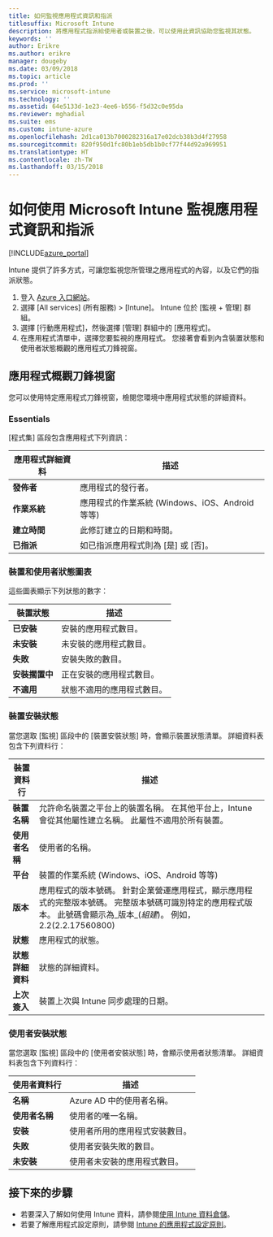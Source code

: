 ```yaml
---
title: 如何監視應用程式資訊和指派
titlesuffix: Microsoft Intune
description: 將應用程式指派給使用者或裝置之後，可以使用此資訊協助您監視其狀態。
keywords: ''
author: Erikre
ms.author: erikre
manager: dougeby
ms.date: 03/09/2018
ms.topic: article
ms.prod: ''
ms.service: microsoft-intune
ms.technology: ''
ms.assetid: 64e5133d-1e23-4ee6-b556-f5d32c0e95da
ms.reviewer: mghadial
ms.suite: ems
ms.custom: intune-azure
ms.openlocfilehash: 2d1ca013b7000282316a17e02dcb38b3d4f27958
ms.sourcegitcommit: 820f950d1fc80b1eb5db1b0cf77f44d92a969951
ms.translationtype: HT
ms.contentlocale: zh-TW
ms.lasthandoff: 03/15/2018
---
```

# <a name="how-to-monitor-app-information-and-assignments-with-microsoft-intune"></a>如何使用 Microsoft Intune 監視應用程式資訊和指派

[!INCLUDE[azure_portal](./includes/azure_portal.md)]

Intune 提供了許多方式，可讓您監視您所管理之應用程式的內容，以及它們的指派狀態。

1. 登入 [Azure 入口網站](https://portal.azure.com)。
2. 選擇 [All services] (所有服務) > [Intune]。 Intune 位於 [監視 + 管理] 群組。
3. 選擇 [行動應用程式]，然後選擇 [管理] 群組中的 [應用程式]。
5. 在應用程式清單中，選擇您要監視的應用程式。 您接著會看到內含裝置狀態和使用者狀態概觀的應用程式刀鋒視窗。

## <a name="app-overview-blade"></a>應用程式概觀刀鋒視窗

您可以使用特定應用程式刀鋒視窗，檢閱您環境中應用程式狀態的詳細資料。

### <a name="essentials"></a>Essentials
[程式集] 區段包含應用程式下列資訊：

 | **應用程式詳細資料**            | **描述**                                                      |
|------------------------|------------------------------------------------------------------|
| **發佈者**          | 應用程式的發行者。                                            |
| **作業系統**   | 應用程式的作業系統 (Windows、iOS、Android 等等) |
| **建立時間**             | 此修訂建立的日期和時間。                         |
| **已指派**           | 如已指派應用程式則為 [是] 或 [否]。                  |

### <a name="device-and-user-status-graphs"></a>裝置和使用者狀態圖表
這些圖表顯示下列狀態的數字：

| **裝置狀態**       | **描述**                                       |
|-----------------------|-------------------------------------------------------|
| **已安裝**         | 安裝的應用程式數目。                         |
| **未安裝**     | 未安裝的應用程式數目。                     |
| **失敗**            | 安裝失敗的數目。                   |
| **安裝擱置中**   | 正在安裝的應用程式數目。 |
| **不適用**           | 狀態不適用的應用程式數目。            |

### <a name="device-install-status"></a>裝置安裝狀態

當您選取 [監視] 區段中的 [裝置安裝狀態] 時，會顯示裝置狀態清單。 詳細資料表包含下列資料行：

| **裝置資料行**      | **描述**                                                                                                                                                                                                                                            |
|----------------------|------------------------------------------------------------------------------------------------------------------------------------------------------------------------------------------------------------------------------------------------------------|
| **裝置名稱**      | 允許命名裝置之平台上的裝置名稱。 在其他平台上，Intune 會從其他屬性建立名稱。 此屬性不適用於所有裝置。                                                                       |
| **使用者名稱**        | 使用者的名稱。                                                                                                                                                                                                                                      |
| **平台**         | 裝置的作業系統 (Windows、iOS、Android 等等)                                                                                                                                                                                           |
| **版本**          | 應用程式的版本號碼。 針對企業營運應用程式，顯示應用程式的完整版本號碼。 完整版本號碼可識別特定的應用程式版本。 此號碼會顯示為_版本_(_組建_)。 例如，2.2(2.2.17560800) |
| **狀態**           | 應用程式的狀態。                                                                                                                                                                                                                                     |
| **狀態詳細資料**   | 狀態的詳細資料。                                                                                                                                                                                                                                     |
| **上次簽入**    | 裝置上次與 Intune 同步處理的日期。                                                                                                                                                                                                                  |


### <a name="user-install-status"></a>使用者安裝狀態

當您選取 [監視] 區段中的 [使用者安裝狀態] 時，會顯示使用者狀態清單。 詳細資料表包含下列資料行：

| **使用者資料行**     | **描述**                           |
|---------------------|-------------------------------------------|
| **名稱**            | Azure AD 中的使用者名稱。         |
| **使用者名稱**       | 使用者的唯一名稱。              |
| **安裝**   | 使用者所用的應用程式安裝數目。 |
| **失敗**        | 使用者安裝失敗的數目。     |
| **未安裝**   | 使用者未安裝的應用程式數目。 |


## <a name="next-steps"></a>接下來的步驟

- 若要深入了解如何使用 Intune 資料，請參閱[使用 Intune 資料倉儲](reports-nav-create-intune-reports.md)。
- 若要了解應用程式設定原則，請參閱 [Intune 的應用程式設定原則](app-configuration-policies-overview.md)。